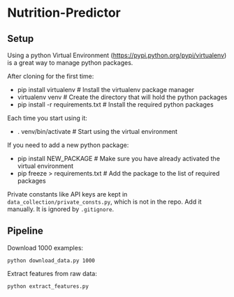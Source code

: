 Nutrition-Predictor
===================

Setup
-----

Using a python Virtual Environment (https://pypi.python.org/pypi/virtualenv) is a great way to manage python packages.

After cloning for the first time:
- pip install virtualenv # Install the virtualenv package manager
- virtualenv venv # Create the directory that will hold the python packages
- pip install -r requirements.txt # Install the required python packages

Each time you start using it:
- . venv/bin/activate # Start using the virtual environment

If you need to add a new python package:
- pip install NEW_PACKAGE # Make sure you have already activated the virtual environment
- pip freeze > requirements.txt # Add the package to the list of required packages

Private constants like API keys are kept in `data_collection/private_consts.py`, which is not in the repo. Add it manually. It is ignored by `.gitignore`.

Pipeline
--------

Download 1000 examples:

`python download_data.py 1000`

Extract features from raw data:

`python extract_features.py`


